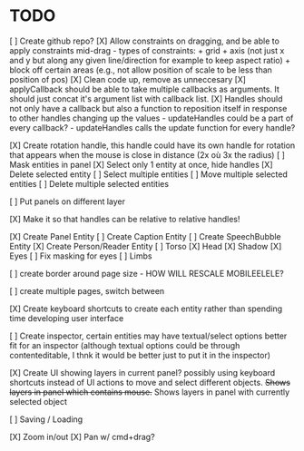 

# TODO

[ ] Create github repo?
[X] Allow constraints on dragging, and be able to apply constraints mid-drag
    - types of constraints: 
        + grid
        + axis (not just x and y but along any given line/direction for example to keep aspect ratio)
        + block off certain areas (e.g., not allow position of scale to be less than position of pos)
[X] Clean code up, remove as unneccesary
[X] applyCallback should be able to take multiple callbacks as arguments. It should just concat it's argument list with callback list.
[X] Handles should not only have a callback but also a function to reposition itself in response to other handles changing up the values
    - updateHandles could be a part of every callback?
    - updateHandles calls the update function for every handle?

[X] Create rotation handle, this handle could have its own handle for rotation that appears when the mouse is close in distance (2x où 3x the radius)
[ ] Mask entities in panel
[X] Select only 1 entity at once, hide handles
[X] Delete selected entity
[ ] Select multiple entities
[ ] Move multiple selected entities
[ ] Delete multiple selected entities

[ ] Put panels on different layer

[X] Make it so that handles can be relative to relative handles!

[X] Create Panel Entity
[ ] Create Caption Entity
[ ] Create SpeechBubble Entity
[X] Create Person/Reader Entity
    [ ] Torso
    [X] Head
        [X] Shadow
    [X] Eyes
        [ ] Fix masking for eyes
    [ ] Limbs

[ ] create border around page size
    - HOW WILL RESCALE MOBILEELELE?

[ ] create multiple pages, switch between
    
[X] Create keyboard shortcuts to create each entity rather than spending time developing user interface

[ ] Create inspector, certain entities may have textual/select options better fit for an inspector (although textual options could be through contenteditable, I thnk it would be better just to put it in the inspector)

[X] Create UI showing layers in current panel? possibly using keyboard shortcuts instead of UI actions to move and select different objects. ~~Shows layers in panel which contains mouse.~~ Shows layers in panel with currently selected object

[ ] Saving / Loading

[X] Zoom in/out
[X] Pan w/ cmd+drag?

